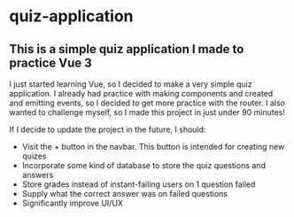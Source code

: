 # quiz-application

## This is a simple quiz application I made to practice Vue 3

I just started learning Vue, so I decided to make a very simple quiz application. 
I already had practice with making components and created and emitting events, so I decided to get more practice with the router. 
I also wanted to challenge myself, so I made this project in just under 90 minutes! 

If I decide to update the project in the future, I should: 
- Visit the + button in the navbar. This button is intended for creating new quizes
- Incorporate some kind of database to store the quiz questions and answers
- Store grades instead of instant-failing users on 1 question failed
- Supply what the correct answer was on failed questions
- Significantly improve UI/UX
